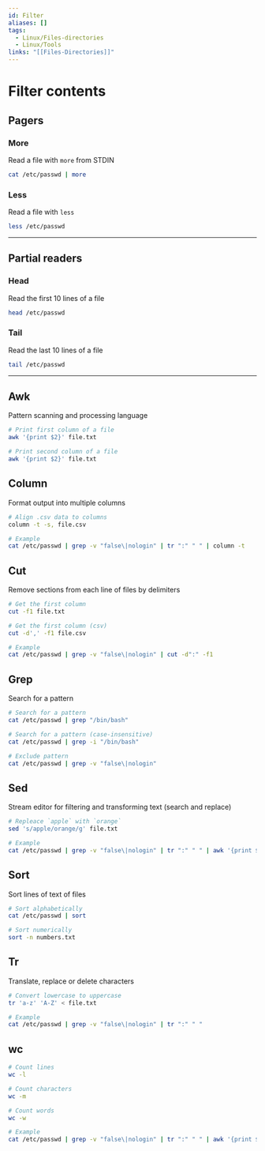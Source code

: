 ```yaml
---
id: Filter
aliases: []
tags:
  - Linux/Files-directories
  - Linux/Tools
links: "[[Files-Directories]]"
---
```


# Filter contents

<!-- Pagers {{{-->
## Pagers

### More

Read a file with `more` from STDIN

```sh
cat /etc/passwd | more
```

### Less

Read a file with `less`

```sh
less /etc/passwd
```
___
<!-- }}} -->

<!-- Partial readers {{{-->
## Partial readers

### Head

Read the first 10 lines of a file

```sh
head /etc/passwd
```

### Tail

Read the last 10 lines of a file

```sh
tail /etc/passwd
```
___
<!-- }}} -->

<!-- Awk {{{-->
## Awk

Pattern scanning and processing language

```sh
# Print first column of a file
awk '{print $2}' file.txt

# Print second column of a file
awk '{print $2}' file.txt
```
<!-- }}} -->

<!-- Column {{{-->
## Column

Format output into multiple columns

```sh
# Align .csv data to columns
column -t -s, file.csv

# Example
cat /etc/passwd | grep -v "false\|nologin" | tr ":" " " | column -t
```
<!-- }}} -->

<!-- Cut {{{-->
## Cut

Remove sections from each line of files by delimiters

```sh
# Get the first column
cut -f1 file.txt

# Get the first column (csv)
cut -d',' -f1 file.csv

# Example
cat /etc/passwd | grep -v "false\|nologin" | cut -d":" -f1
```
<!-- }}} -->

<!-- Grep {{{-->
## Grep

Search for a pattern

```sh
# Search for a pattern
cat /etc/passwd | grep "/bin/bash"

# Search for a pattern (case-insensitive)
cat /etc/passwd | grep -i "/bin/bash"

# Exclude pattern
cat /etc/passwd | grep -v "false\|nologin"
```
<!-- }}} -->

<!-- Sed {{{-->
## Sed

Stream editor for filtering and transforming text (search and replace)

```sh
# Repleace `apple` with `orange`
sed 's/apple/orange/g' file.txt

# Example
cat /etc/passwd | grep -v "false\|nologin" | tr ":" " " | awk '{print $1, $NF}' | sed 's/bin/HTB/g'
```
<!-- }}} -->

<!-- Sort {{{-->
## Sort

Sort lines of text of files

```sh
# Sort alphabetically
cat /etc/passwd | sort

# Sort numerically
sort -n numbers.txt
```
<!-- }}} -->

<!-- Tr {{{-->
## Tr

Translate, replace or delete characters

```sh
# Convert lowercase to uppercase
tr 'a-z' 'A-Z' < file.txt

# Example
cat /etc/passwd | grep -v "false\|nologin" | tr ":" " "
```
<!-- }}} -->

<!-- wc {{{-->
## wc

```sh
# Count lines
wc -l

# Count characters
wc -m

# Count words
wc -w

# Example
cat /etc/passwd | grep -v "false\|nologin" | tr ":" " " | awk '{print $1, $NF}' | wc -l
```
<!-- }}} -->
